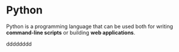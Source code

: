 # Python

Python is a programming language that can be used both for writing **command-line scripts** or building **web applications**.
dddddddd